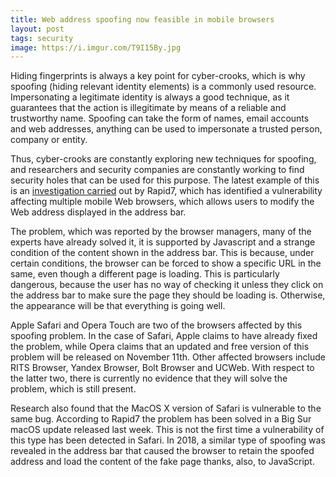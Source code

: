 ```yaml
---
title: Web address spoofing now feasible in mobile browsers
layout: post
tags: security
image: https://i.imgur.com/T9I15By.jpg
---
```


Hiding fingerprints is always a key point for cyber-crooks, which is why spoofing (hiding relevant identity elements) is a commonly used resource. Impersonating a legitimate identity is always a good technique, as it guarantees that the action is illegitimate by means of a reliable and trustworthy name. Spoofing can take the form of names, email accounts and web addresses, anything can be used to impersonate a trusted person, company or entity.

Thus, cyber-crooks are constantly exploring new techniques for spoofing, and researchers and security companies are constantly working to find security holes that can be used for this purpose. The latest example of this is an [investigation carried](https://blog.rapid7.com/2020/10/20/vulntober-multiple-mobile-browser-address-bar-spoofing-vulnerabilities/) out by Rapid7, which has identified a vulnerability affecting multiple mobile Web browsers, which allows users to modify the Web address displayed in the address bar.

The problem, which was reported by the browser managers, many of the experts have already solved it, it is supported by Javascript and a strange condition of the content shown in the address bar. This is because, under certain conditions, the browser can be forced to show a specific URL in the same, even though a different page is loading. This is particularly dangerous, because the user has no way of checking it unless they click on the address bar to make sure the page they should be loading is. Otherwise, the appearance will be that everything is going well.

Apple Safari and Opera Touch are two of the browsers affected by this spoofing problem. In the case of Safari, Apple claims to have already fixed the problem, while Opera claims that an updated and free version of this problem will be released on November 11th. Other affected browsers include RITS Browser, Yandex Browser, Bolt Browser and UCWeb. With respect to the latter two, there is currently no evidence that they will solve the problem, which is still present.

Research also found that the MacOS X version of Safari is vulnerable to the same bug. According to Rapid7 the problem has been solved in a Big Sur macOS update released last week. This is not the first time a vulnerability of this type has been detected in Safari. In 2018, a similar type of spoofing was revealed in the address bar that caused the browser to retain the spoofed address and load the content of the fake page thanks, also, to JavaScript.
